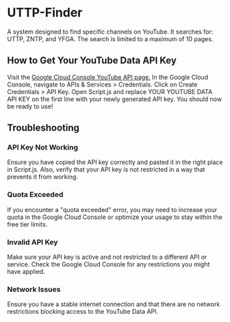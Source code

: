 # UTTP-Finder
A system designed to find specific channels on YouTube. It searches for: UTTP, ZNTP, and YFGA. The search is limited to a maximum of 10 pages.

## How to Get Your YouTube Data API Key
Visit the [Google Cloud Console YouTube API page.](https://console.cloud.google.com/marketplace/product/google/youtube.googleapis.com?q=search&referrer=search&project=advance-avatar-429501-q7)
In the Google Cloud Console, navigate to APIs & Services > Credentials.
Click on Create Credentials > API Key.
Open Script.js and replace YOUR YOUTUBE DATA API KEY on the first line with your newly generated API key.
You should now be ready to use!

## Troubleshooting
### API Key Not Working

Ensure you have copied the API key correctly and pasted it in the right place in Script.js. Also, verify that your API key is not restricted in a way that prevents it from working.

### Quota Exceeded

If you encounter a "quota exceeded" error, you may need to increase your quota in the Google Cloud Console or optimize your usage to stay within the free tier limits.

### Invalid API Key

Make sure your API key is active and not restricted to a different API or service. Check the Google Cloud Console for any restrictions you might have applied.

### Network Issues

Ensure you have a stable internet connection and that there are no network restrictions blocking access to the YouTube Data API.

